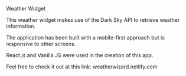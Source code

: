 Weather Widget

This weather widget makes use of the Dark Sky API to retrieve weather information.

The application has been built with a mobile-first approach but is responsive to other screens.

React.js and Vanilla JS were used in the creation of this app.

Feel free to check it out at this link: weatherwizard.netlify.com

